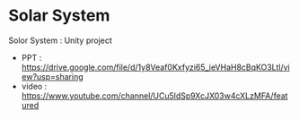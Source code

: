 # Solar System
Solor System : Unity project
- PPT : https://drive.google.com/file/d/1y8Veaf0Kxfyzi65_ieVHaH8cBqKO3Ltl/view?usp=sharing
- video : https://www.youtube.com/channel/UCu5ldSp9XcJX03w4cXLzMFA/featured
